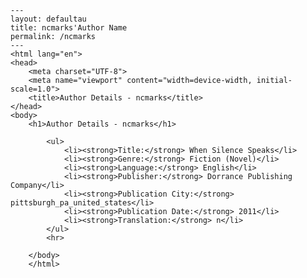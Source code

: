 
    ---
    layout: defaultau
    title: ncmarks'Author Name 
    permalink: /ncmarks
    ---
    <html lang="en">
    <head>
        <meta charset="UTF-8">
        <meta name="viewport" content="width=device-width, initial-scale=1.0">
        <title>Author Details - ncmarks</title>
    </head>
    <body>
        <h1>Author Details - ncmarks</h1>
        
            <ul>
                <li><strong>Title:</strong> When Silence Speaks</li>
                <li><strong>Genre:</strong> Fiction (Novel)</li>
                <li><strong>Language:</strong> English</li>
                <li><strong>Publisher:</strong> Dorrance Publishing Company</li>
                <li><strong>Publication City:</strong> pittsburgh_pa_united_states</li>
                <li><strong>Publication Date:</strong> 2011</li>
                <li><strong>Translation:</strong> n</li>
            </ul>
            <hr>
            
        </body>
        </html>
        
